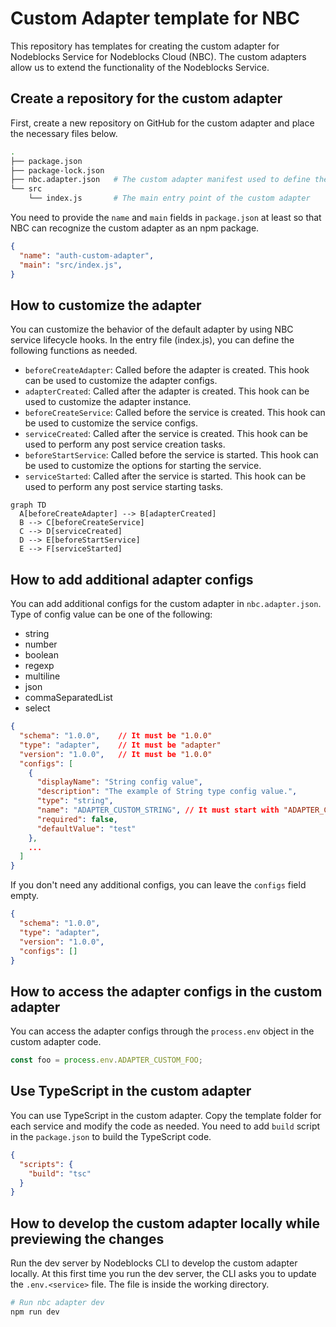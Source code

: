 # Custom Adapter template for NBC

This repository has templates for creating the custom adapter for Nodeblocks Service for Nodeblocks Cloud (NBC).
The custom adapters allow us to extend the functionality of the Nodeblocks Service.

## Create a repository for the custom adapter

First, create a new repository on GitHub for the custom adapter and place the necessary files below.

```bash
.
├── package.json
├── package-lock.json
├── nbc.adapter.json   # The custom adapter manifest used to define the adapter configs on the NBC dashboard
└── src
    └── index.js       # The main entry point of the custom adapter
```

You need to provide the `name` and `main` fields in `package.json` at least so that NBC can recognize the custom adapter as an npm package.

```json
{
  "name": "auth-custom-adapter",
  "main": "src/index.js",
}
```

## How to customize the adapter

You can customize the behavior of the default adapter by using NBC service lifecycle hooks.
In the entry file (index.js), you can define the following functions as needed.

- `beforeCreateAdapter`: Called before the adapter is created. This hook can be used to customize the adapter configs.
- `adapterCreated`: Called after the adapter is created. This hook can be used to customize the adapter instance.
- `beforeCreateService`: Called before the service is created. This hook can be used to customize the service configs.
- `serviceCreated`: Called after the service is created. This hook can be used to perform any post service creation tasks.
- `beforeStartService`: Called before the service is started. This hook can be used to customize the options for starting the service.
- `serviceStarted`: Called after the service is started. This hook can be used to perform any post service starting tasks.

```mermaid
graph TD
  A[beforeCreateAdapter] --> B[adapterCreated]
  B --> C[beforeCreateService]
  C --> D[serviceCreated]
  D --> E[beforeStartService]
  E --> F[serviceStarted]
```

## How to add additional adapter configs

You can add additional configs for the custom adapter in `nbc.adapter.json`.
Type of config value can be one of the following:

- string
- number
- boolean
- regexp
- multiline
- json
- commaSeparatedList
- select

```json
{
  "schema": "1.0.0",    // It must be "1.0.0"
  "type": "adapter",    // It must be "adapter"
  "version": "1.0.0",   // It must be "1.0.0"
  "configs": [
    {
      "displayName": "String config value",
      "description": "The example of String type config value.",
      "type": "string",
      "name": "ADAPTER_CUSTOM_STRING", // It must start with "ADAPTER_CUSTOM_"
      "required": false,
      "defaultValue": "test"
    },
    ...
  ]
}
```

If you don't need any additional configs, you can leave the `configs` field empty.

```json
{
  "schema": "1.0.0",
  "type": "adapter",
  "version": "1.0.0",
  "configs": []
}
```


## How to access the adapter configs in the custom adapter

You can access the adapter configs through the `process.env` object in the custom adapter code.

```javascript
const foo = process.env.ADAPTER_CUSTOM_FOO;
```

## Use TypeScript in the custom adapter

You can use TypeScript in the custom adapter.
Copy the template folder for each service and modify the code as needed.
You need to add `build` script in the `package.json` to build the TypeScript code.

```json
{
  "scripts": {
    "build": "tsc"
  }
}
```

## How to develop the custom adapter locally while previewing the changes

Run the dev server by Nodeblocks CLI to develop the custom adapter locally.
At this first time you run the dev server, the CLI asks you to update the `.env.<service>` file.
The file is inside the working directory.

```bash
# Run nbc adapter dev
npm run dev
```
